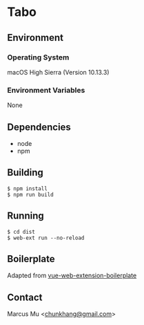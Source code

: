 # Tabo

## Environment

### Operating System
macOS High Sierra (Version 10.13.3)

### Environment Variables
None

## Dependencies
- node
- npm

## Building

```
$ npm install
$ npm run build
```

## Running

```
$ cd dist
$ web-ext run --no-reload
```

## Boilerplate
Adapted from [vue-web-extension-boilerplate](https://github.com/Kocal/vue-web-extension)

## Contact
Marcus Mu \<chunkhang@gmail.com\>
